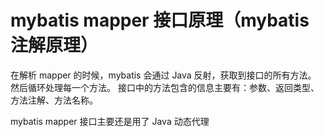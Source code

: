 

# mybatis mapper 接口原理（mybatis 注解原理）

在解析 mapper 的时候，mybatis 会通过 Java 反射，获取到接口的所有方法。
然后循环处理每一个方法。
接口中的方法包含的信息主要有：参数、返回类型、方法注解、方法名称。

mybatis mapper 接口主要还是用了 Java 动态代理

